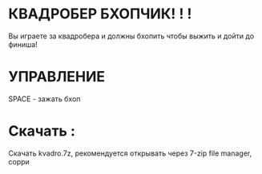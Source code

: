 # КВАДРОБЕР БХОПЧИК! ! !
Вы играете за квадробера и должны бхопить чтобы выжить и дойти до финиша!

# УПРАВЛЕНИЕ
SPACE - зажать бхоп
# Скачать :
Скачать kvadro.7z, рекомендуется открывать через 7-zip file manager, сорри

